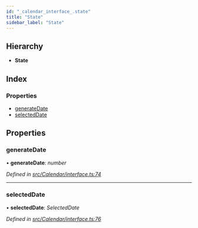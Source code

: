 ```yaml
---
id: "_calendar_interface_.state"
title: "State"
sidebar_label: "State"
---
```


## Hierarchy

* **State**

## Index

### Properties

* [generateDate](_calendar_interface_.state.md#generatedate)
* [selectedDate](_calendar_interface_.state.md#selecteddate)

## Properties

###  generateDate

• **generateDate**: *number*

*Defined in [src/Calendar/interface.ts:74](https://github.com/tarojsx/ui/blob/v0.11.0/src/Calendar/interface.ts#L74)*

___

###  selectedDate

• **selectedDate**: *SelectedDate*

*Defined in [src/Calendar/interface.ts:76](https://github.com/tarojsx/ui/blob/v0.11.0/src/Calendar/interface.ts#L76)*
